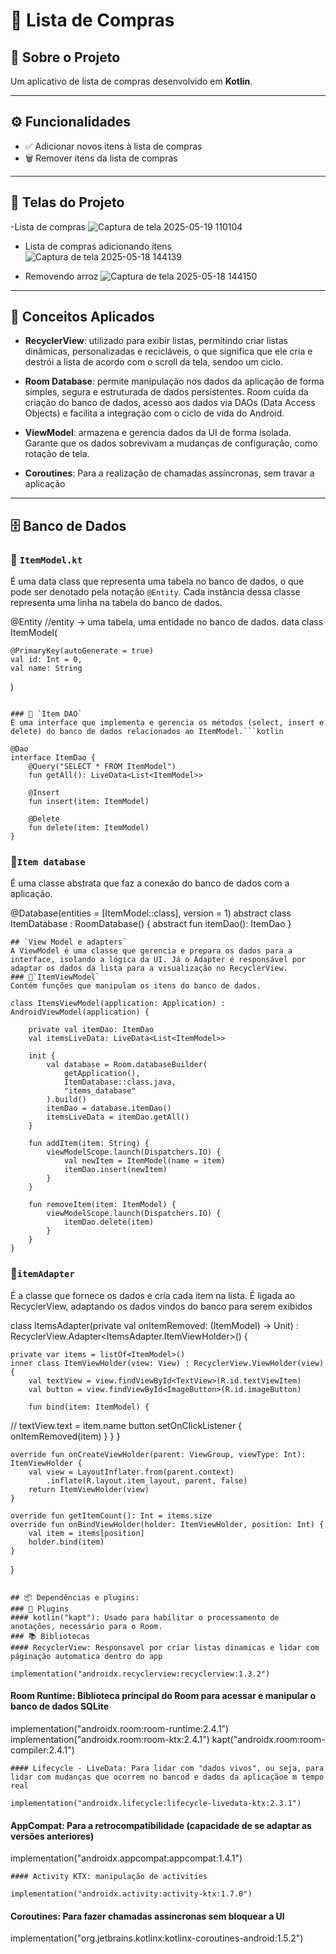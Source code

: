 # 🛒 Lista de Compras

## 📌 Sobre o Projeto

Um aplicativo de lista de compras desenvolvido em **Kotlin**.


---

## ⚙️ Funcionalidades

- ✅ Adicionar novos itens à lista de compras
- 🗑️ Remover itens da lista de compras

---

## 📸 Telas do Projeto



-Lista de compras
![Captura de tela 2025-05-19 110104](https://github.com/user-attachments/assets/7c1d6727-aa33-4650-bd70-e8ff3a57a152)


- Lista de compras adicionando itens
![Captura de tela 2025-05-18 144139](https://github.com/user-attachments/assets/4a956798-1502-454b-9a37-fc25f33324f1)



- Removendo arroz
![Captura de tela 2025-05-18 144150](https://github.com/user-attachments/assets/a1cd64f3-0c8f-4696-8bf2-1be3adf3e43e)



---


## 🧠 Conceitos Aplicados

- **RecyclerView**: utilizado para exibir listas, permitindo criar listas dinâmicas, personalizadas e recicláveis, o que significa que ele cria e destrói a lista de acordo com o scroll da tela, sendoo um ciclo.

- **Room Database**:  permite manipulação nos dados da aplicação de forma simples,  segura e estruturada de dados persistentes. Room cuida da criação do banco de dados, acesso aos dados via DAOs (Data Access Objects) e facilita a integração com o ciclo de vida do Android.

- **ViewModel**:  armazena e gerencia dados da UI de forma isolada. Garante que os dados sobrevivam a mudanças de configuração, como rotação de tela.

- **Coroutines**: Para a realização de chamadas assíncronas, sem travar a aplicação

---

## 🗄️ Banco de Dados

### 📌 `ItemModel.kt`

É uma data class que representa uma tabela no banco de dados, o que pode ser denotado pela notação `@Entity`. Cada instância dessa classe representa uma linha na tabela do banco de dados.

@Entity
//entity -> uma tabela, uma entidade no banco de dados.
data class ItemModel(

    @PrimaryKey(autoGenerate = true)
    val id: Int = 0,
    val name: String
)
```

### 📌 `Item DAO`
É uma interface que implementa e gerencia os métodos (select, insert e delete) do banco de dados relacionados ao ItemModel.```kotlin

@Dao
interface ItemDao {
    @Query("SELECT * FROM ItemModel")
    fun getAll(): LiveData<List<ItemModel>>

    @Insert
    fun insert(item: ItemModel)

    @Delete
    fun delete(item: ItemModel)
}
```
### 📌`Item database`
É uma classe abstrata que faz a conexão do banco de dados com a aplicação.

@Database(entities = [ItemModel::class], version = 1)
abstract class ItemDatabase : RoomDatabase() {
    abstract fun itemDao(): ItemDao
}
```
## `View Model e adapters`
A ViewModel é uma classe que gerencia e prepara os dados para a interface, isolando a lógica da UI. Já o Adapter é responsável por adaptar os dados da lista para a visualização no RecyclerView.
### 📌`ItemViewModel`
Contém funções que manipulam os itens do banco de dados.

class ItemsViewModel(application: Application) : AndroidViewModel(application) {

    private val itemDao: ItemDao
    val itemsLiveData: LiveData<List<ItemModel>>

    init {
        val database = Room.databaseBuilder(
            getApplication(),
            ItemDatabase::class.java,
            "items_database"
        ).build()
        itemDao = database.itemDao()
        itemsLiveData = itemDao.getAll()
    }

    fun addItem(item: String) {
        viewModelScope.launch(Dispatchers.IO) {
            val newItem = ItemModel(name = item)
            itemDao.insert(newItem)
        }
    }

    fun removeItem(item: ItemModel) {
        viewModelScope.launch(Dispatchers.IO) {
            itemDao.delete(item)
        }
    }
}
```

### 📌`itemAdapter`
É a classe que fornece os dados e cria cada item na lista. É ligada ao RecyclerView, adaptando os dados vindos do banco para serem exibidos

class ItemsAdapter(private val onItemRemoved: (ItemModel) -> Unit) :
RecyclerView.Adapter<ItemsAdapter.ItemViewHolder>() {
    
    private var items = listOf<ItemModel>()
    inner class ItemViewHolder(view: View) : RecyclerView.ViewHolder(view) {
        val textView = view.findViewById<TextView>(R.id.textViewItem)
        val button = view.findViewById<ImageButton>(R.id.imageButton)
        
        fun bind(item: ItemModel) {
//            textView.text = item.name
            button.setOnClickListener {
                onItemRemoved(item)
            }
        }
    }

    override fun onCreateViewHolder(parent: ViewGroup, viewType: Int): ItemViewHolder {
        val view = LayoutInflater.from(parent.context)
            .inflate(R.layout.item_layout, parent, false)
        return ItemViewHolder(view)
    }
    
    override fun getItemCount(): Int = items.size
    override fun onBindViewHolder(holder: ItemViewHolder, position: Int) {
        val item = items[position]
        holder.bind(item)
    }
}
```

## 📦 Dependências e plugins:
### 🔌 Plugins
#### kotlin("kapt"): Usado para habilitar o processamento de anotações, necessário para o Room.
### 📚 Bibliotecas
#### RecyclerView: Responsavel por criar listas dinamicas e lidar com páginação automatica dentro do app

implementation("androidx.recyclerview:recyclerview:1.3.2")
```
#### Room Runtime: Biblioteca principal do Room para acessar e manipular o banco de dados SQLite

implementation("androidx.room:room-runtime:2.4.1")
implementation("androidx.room:room-ktx:2.4.1")
kapt("androidx.room:room-compiler:2.4.1")
``` 
#### Lifecycle - LiveData: Para lidar com "dados vivos", ou seja, para lidar com mudanças que ocorrem no bancod e dados da aplicaçãoe m tempo real

implementation("androidx.lifecycle:lifecycle-livedata-ktx:2.3.1")
```

#### AppCompat: Para a retrocompatibilidade (capacidade de se adaptar as versões anteriores)

implementation("androidx.appcompat:appcompat:1.4.1")
```
#### Activity KTX: manipulação de activities

implementation("androidx.activity:activity-ktx:1.7.0")
```
#### Coroutines: Para fazer chamadas assíncronas sem bloquear a UI

implementation("org.jetbrains.kotlinx:kotlinx-coroutines-android:1.5.2")
```

